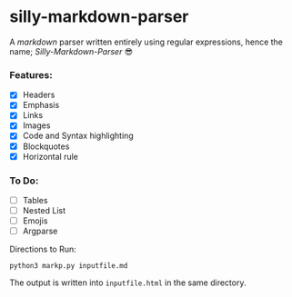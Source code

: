 # silly-markdown-parser

A *markdown* parser written entirely using regular expressions, hence the name; *Silly-Markdown-Parser* :sunglasses:

### Features:
- [x] Headers
- [x] Emphasis
- [x] Links
- [x] Images
- [x] Code and Syntax highlighting
- [x] Blockquotes
- [x] Horizontal rule

### To Do:
- [ ] Tables
- [ ] Nested List
- [ ] Emojis
- [ ] Argparse

Directions to Run:

`python3 markp.py inputfile.md`

The output is written into `inputfile.html` in the same directory.
